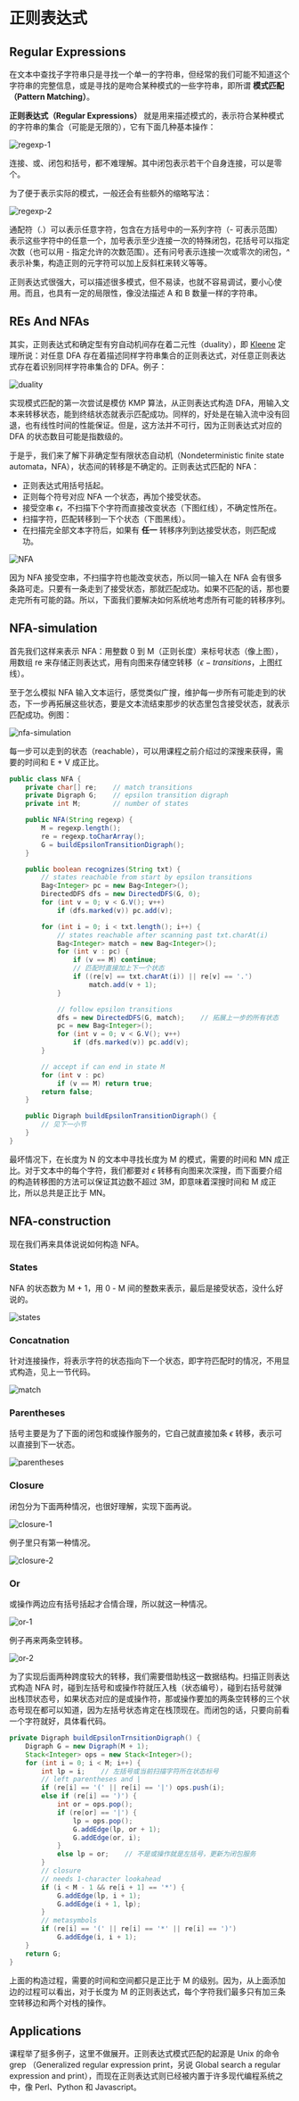# 正则表达式

## Regular Expressions

在文本中查找子字符串只是寻找一个单一的字符串，但经常的我们可能不知道这个字符串的完整信息，或是寻找的是吻合某种模式的一些字符串，即所谓 **模式匹配（Pattern Matching）**。

**正则表达式（Regular Expressions）** 就是用来描述模式的，表示符合某种模式的字符串的集合（可能是无限的），它有下面几种基本操作：

![regexp-1](https://images2018.cnblogs.com/blog/886021/201808/886021-20180817204704471-1751426764.png)

连接、或、闭包和括号，都不难理解。其中闭包表示若干个自身连接，可以是零个。

为了便于表示实际的模式，一般还会有些额外的缩略写法：

![regexp-2](https://images2018.cnblogs.com/blog/886021/201808/886021-20180817204716076-156546486.png)

通配符（*.*）可以表示任意字符，包含在方括号中的一系列字符（*-* 可表示范围）表示这些字符中的任意一个，加号表示至少连接一次的特殊闭包，花括号可以指定次数（也可以用 *-* 指定允许的次数范围）。还有问号表示连接一次或零次的闭包，*^* 表示补集，构造正则的元字符可以加上反斜杠来转义等等。

正则表达式很强大，可以描述很多模式，但不易读，也就不容易调试，要小心使用。而且，也具有一定的局限性，像没法描述 A 和 B 数量一样的字符串。

## REs And NFAs

其实，正则表达式和确定型有穷自动机间存在着二元性（duality），即 [Kleene](https://en.wikipedia.org/wiki/Kleene%27s_algorithm) 定理所说：对任意 DFA 存在着描述同样字符串集合的正则表达式，对任意正则表达式存在着识别同样字符串集合的 DFA。例子：

![duality](https://images2018.cnblogs.com/blog/886021/201808/886021-20180818122953620-810131054.png)

实现模式匹配的第一次尝试是模仿 KMP 算法，从正则表达式构造 DFA，用输入文本来转移状态，能到终结状态就表示匹配成功。同样的，好处是在输入流中没有回退，也有线性时间的性能保证。但是，这方法并不可行，因为正则表达式对应的 DFA 的状态数目可能是指数级的。

于是乎，我们来了解下非确定型有限状态自动机（Nondeterministic finite state automata，NFA），状态间的转移是不确定的。正则表达式匹配的 NFA：

- 正则表达式用括号括起。
- 正则每个符号对应 NFA 一个状态，再加个接受状态。
- 接受空串 $\epsilon$，不扫描下个字符而直接改变状态（下图红线），不确定性所在。
- 扫描字符，匹配转移到一下个状态（下图黑线）。
- 在扫描完全部文本字符后，如果有 **任一** 转移序列到达接受状态，则匹配成功。

![NFA](https://images2018.cnblogs.com/blog/886021/201808/886021-20180818122803020-2142383348.png)

因为 NFA 接受空串，不扫描字符也能改变状态，所以同一输入在 NFA 会有很多条路可走。只要有一条走到了接受状态，那就匹配成功。如果不匹配的话，那也要走完所有可能的路。所以，下面我们要解决如何系统地考虑所有可能的转移序列。

## NFA-simulation

首先我们这样来表示 NFA：用整数 0 到 M（正则长度）来标号状态（像上图），用数组 re 来存储正则表达式，用有向图来存储空转移（$\epsilon-transitions$，上图红线）。

至于怎么模拟 NFA 输入文本运行，感觉类似广搜，维护每一步所有可能走到的状态，下一步再拓展这些状态，要是文本流结束那步的状态里包含接受状态，就表示匹配成功。例图：

![nfa-simulation](https://images2018.cnblogs.com/blog/886021/201808/886021-20180820160011750-98866306.png)

每一步可以走到的状态（reachable），可以用课程之前介绍过的深搜来获得，需要的时间和 E + V 成正比。

```java
public class NFA {
    private char[] re;    // match transitions
    private Digraph G;    // epsilon transition digraph
    private int M;        // number of states

    public NFA(String regexp) {
        M = regexp.length();
        re = regexp.toCharArray();    
        G = buildEpsilonTransitionDigraph();
    }

    public boolean recognizes(String txt) {
        // states reachable from start by epsilon transitions
        Bag<Integer> pc = new Bag<Integer>();
        DirectedDFS dfs = new DirectedDFS(G, 0);
        for (int v = 0; v < G.V(); v++)
            if (dfs.marked(v)) pc.add(v);

        for (int i = 0; i < txt.length(); i++) {
            // states reachable after scanning past txt.charAt(i)
            Bag<Integer> match = new Bag<Integer>();
            for (int v : pc) {
                if (v == M) continue;
                // 匹配时直接加上下一个状态
                if ((re[v] == txt.charAt(i)) || re[v] == '.')
                    match.add(v + 1);
            }

            // follow epsilon transitions
            dfs = new DirectedDFS(G, match);    // 拓展上一步的所有状态
            pc = new Bag<Integer>();
            for (int v = 0; v < G.V(); v++)
                if (dfs.marked(v)) pc.add(v);
        }

        // accept if can end in state M
        for (int v : pc)
            if (v == M) return true;
        return false;
    }

    public Digraph buildEpsilonTransitionDigraph() {
        // 见下一小节
    }
}
```

最坏情况下，在长度为 N 的文本中寻找长度为 M 的模式，需要的时间和 MN 成正比。对于文本中的每个字符，我们都要对 $\epsilon$ 转移有向图来次深搜，而下面要介绍的构造转移图的方法可以保证其边数不超过 3M，即意味着深搜时间和 M 成正比，所以总共是正比于 MN。

## NFA-construction

现在我们再来具体说说如何构造 NFA。

### States

NFA 的状态数为 M + 1，用 0 - M 间的整数来表示，最后是接受状态，没什么好说的。

![states](https://images2018.cnblogs.com/blog/886021/201808/886021-20180820161328432-386294477.png)

### Concatnation

针对连接操作，将表示字符的状态指向下一个状态，即字符匹配时的情况，不用显式构造，见上一节代码。

![match](https://images2018.cnblogs.com/blog/886021/201808/886021-20180820161350528-176601889.png)

### Parentheses

括号主要是为了下面的闭包和或操作服务的，它自己就直接加条 $\epsilon$ 转移，表示可以直接到下一状态。

![parentheses](https://images2018.cnblogs.com/blog/886021/201808/886021-20180820161420694-696870858.png)

### Closure

闭包分为下面两种情况，也很好理解，实现下面再说。

![closure-1](https://images2018.cnblogs.com/blog/886021/201808/886021-20180820161439049-296441610.png)

例子里只有第一种情况。

![closure-2](https://images2018.cnblogs.com/blog/886021/201808/886021-20180820161453230-2221259.png)

### Or

或操作两边应有括号括起才合情合理，所以就这一种情况。

![or-1](https://images2018.cnblogs.com/blog/886021/201808/886021-20180820161511064-461364004.png)

例子再来两条空转移。

![or-2](https://images2018.cnblogs.com/blog/886021/201808/886021-20180820161527194-1383516662.png)

为了实现后面两种跨度较大的转移，我们需要借助栈这一数据结构。扫描正则表达式构造 NFA 时，碰到左括号和或操作符就压入栈（状态编号），碰到右括号就弹出栈顶状态号，如果状态对应的是或操作符，那或操作要加的两条空转移的三个状态号现在都可以知道，因为左括号状态肯定在栈顶现在。而闭包的话，只要向前看一个字符就好，具体看代码。

```java
private Digraph buildEpsilonTrnsitionDigraph() {
    Digraph G = new Digraph(M + 1);
    Stack<Integer> ops = new Stack<Integer>();
    for (int i = 0; i < M; i++) {
        int lp = i;    // 左括号或当前扫描字符所在状态标号
        // left parentheses and |
        if (re[i] == '(' || re[i] == '|') ops.push(i);
        else if (re[i] == ')') {
            int or = ops.pop();
            if (re[or] == '|') {
                lp = ops.pop();
                G.addEdge(lp, or + 1);
                G.addEdge(or, i);
            }
            else lp = or;    // 不是或操作就是左括号，更新为闭包服务
        }
        // closure
        // needs 1-character lookahead
        if (i < M - 1 && re[i + 1] == '*') {
            G.addEdge(lp, i + 1);
            G.addEdge(i + 1, lp);
        }
        // metasymbols
        if (re[i] == '(' || re[i] == '*' || re[i] == ')')
            G.addEdge(i, i + 1);
    }
    return G;
}
```

上面的构造过程，需要的时间和空间都只是正比于 M 的级别。因为，从上面添加边的过程可以看出，对于长度为 M 的正则表达式，每个字符我们最多只有加三条空转移边和两个对栈的操作。

## Applications

课程举了挺多例子，这里不做展开。正则表达式模式匹配的起源是 Unix 的命令 grep （Generalized regular expression print，另说 Global search a regular expression and print），而现在正则表达式则已经被内置于许多现代编程系统之中，像 Perl、Python 和 Javascript。